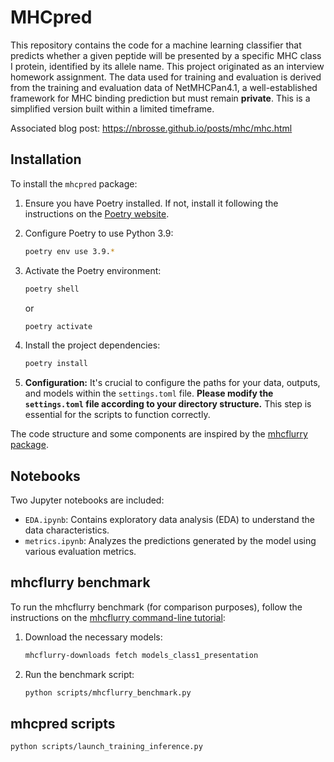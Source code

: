 # MHCpred

This repository contains the code for a machine learning classifier that predicts whether a given peptide will be presented by a specific MHC class I protein, identified by its allele name. This project originated as an interview homework assignment. The data used for training and evaluation is derived from the training and evaluation data of NetMHCPan4.1, a well-established framework for MHC binding prediction but must remain **private**. This is a simplified version built within a limited timeframe.

Associated blog post: https://nbrosse.github.io/posts/mhc/mhc.html

## Installation

To install the `mhcpred` package:

1.  Ensure you have Poetry installed. If not, install it following the instructions on the [Poetry website](https://python-poetry.org/).

2.  Configure Poetry to use Python 3.9:

    ```bash
    poetry env use 3.9.*
    ```

3.  Activate the Poetry environment:

    ```bash
    poetry shell
    ```

    or

    ```bash
    poetry activate
    ```

4.  Install the project dependencies:

    ```bash
    poetry install
    ```

5.  **Configuration:**  It's crucial to configure the paths for your data, outputs, and models within the `settings.toml` file.  **Please modify the `settings.toml` file according to your directory structure.**  This step is essential for the scripts to function correctly.

The code structure and some components are inspired by the [mhcflurry package](https://github.com/openvax/mhcflurry).

## Notebooks

Two Jupyter notebooks are included:

-   `EDA.ipynb`:  Contains exploratory data analysis (EDA) to understand the data characteristics.
-   `metrics.ipynb`:  Analyzes the predictions generated by the model using various evaluation metrics.

## mhcflurry benchmark

To run the mhcflurry benchmark (for comparison purposes), follow the instructions on the [mhcflurry command-line tutorial](https://openvax.github.io/mhcflurry/commandline_tutorial.html):

1.  Download the necessary models:

    ```bash
    mhcflurry-downloads fetch models_class1_presentation
    ```

2.  Run the benchmark script:

    ```bash
    python scripts/mhcflurry_benchmark.py
    ```

## mhcpred scripts

```bash
python scripts/launch_training_inference.py
```
